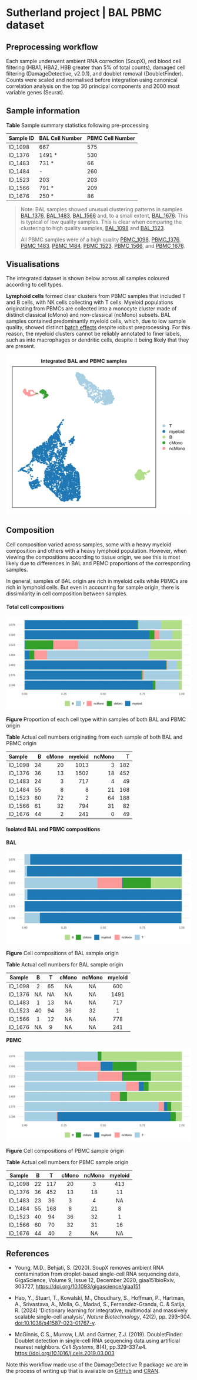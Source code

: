 # Sutherland project \| BAL PBMC dataset

## Preprocessing workflow

Each sample underwent ambient RNA correction (SoupX), red blood cell filtering (HBA1, HBA2, HBB greater than 5% of total counts), damaged cell filtering (DamageDetective, v2.0.1), and doublet removal (DoubletFinder). Counts were scaled and normalised before integration using canonical correlation analysis on the top 30 principal components and 2000 most variable genes (Seurat).

## Sample information

**Table** Sample summary statistics following pre-processing

| Sample ID | BAL Cell Number | PBMC Cell Number |
|:----------|:----------------|:-----------------|
| ID_1098   | 667             | 575              |
| ID_1376   | 1491 \*         | 530              |
| ID_1483   | 731 \*          | 66               |
| ID_1484   | \-              | 260              |
| ID_1523   | 203             | 203              |
| ID_1566   | 791 \*          | 209              |
| ID_1676   | 250 \*          | 86               |

> Note: BAL samples showed unusual clustering patterns in samples [BAL_1376](https://github.com/AlicenJoyHenning/TB_BAL/blob/master/plots/sample_quality/BAL_1376.png), [BAL_1483](https://github.com/AlicenJoyHenning/TB_BAL/blob/master/plots/sample_quality/BAL_1483.png), [BAL_1566](https://github.com/AlicenJoyHenning/TB_BAL/blob/master/plots/sample_quality/BAL_1566.png) and, to a small extent, [BAL_1676](https://github.com/AlicenJoyHenning/TB_BAL/blob/master/plots/sample_quality/BAL_1676.png). This is typical of low quality samples. This is clear when comparing the clustering to high quality samples, [BAL_1098](https://github.com/AlicenJoyHenning/TB_BAL/blob/master/plots/sample_quality/BAL_1098.png) and [BAL_1523](https://github.com/AlicenJoyHenning/TB_BAL/blob/master/plots/sample_quality/BAL_1523.png).
>
> All PBMC samples were of a high quality [PBMC_1098](https://github.com/AlicenJoyHenning/TB_BAL/blob/master/plots/sample_quality/PBMC_1098.png), [PBMC_1376](https://github.com/AlicenJoyHenning/TB_BAL/blob/master/plots/sample_quality/PBMC_1376.png), [PBMC_1483](https://github.com/AlicenJoyHenning/TB_BAL/blob/master/plots/sample_quality/PBMC_1483.png), [PBMC_1484](https://github.com/AlicenJoyHenning/TB_BAL/blob/master/plots/sample_quality/PBMC_1484.png), [PBMC_1523](https://github.com/AlicenJoyHenning/TB_BAL/blob/master/plots/sample_quality/PBMC_1523.png), [PBMC_1566](https://github.com/AlicenJoyHenning/TB_BAL/blob/master/plots/sample_quality/PBMC_1566.png), and [PBMC_1676](https://github.com/AlicenJoyHenning/TB_BAL/blob/master/plots/sample_quality/PBMC_1676.png).

## Visualisations

The integrated dataset is shown below across all samples coloured according to cell types.

**Lymphoid cells** formed clear clusters from PBMC samples that included T and B cells, with NK cells collecting with T cells. Myeloid populations originating from PBMCs are collected into a monocyte cluster made of distinct classical (cMono) and non-classical (ncMono) subsets. BAL samples contained predominantly myeloid cells, which, due to low sample quality, showed distinct [batch effects](https://github.com/AlicenJoyHenning/TB_BAL/blob/master/plots/integrated/batch_effect.png) despite robust preprocessing. For this reason, the myeloid clusters cannot be reliably annotated to finer labels, such as into macrophages or dendritic cells, despite it being likely that they are present.

![**Figure** UMAP of annotated samples from the integrated TB BAL-PBMC dataset](plots/integrated/annotated.svg)

## Composition

Cell composition varied across samples, some with a heavy myeloid composition and others with a heavy lymphoid population. However, when viewing the compositions according to tissue origin, we see this is most likely due to differences in BAL and PBMC proportions of the corresponding samples.

In general, samples of BAL origin are rich in myeloid cells while PBMCs are rich in lymphoid cells. But even in accounting for sample origin, there is dissimilarity in cell composition between samples.

#### Total cell compositions

![](plots/composition/PBMC_BAL_proportion.svg)

**Figure** Proportion of each cell type within samples of both BAL and PBMC origin

**Table** Actual cell numbers originating from each sample of both BAL and PBMC origin

| Sample  |   B | cMono | myeloid | ncMono |   T |
|:--------|----:|------:|--------:|-------:|----:|
| ID_1098 |  24 |    20 |    1013 |      3 | 182 |
| ID_1376 |  36 |    13 |    1502 |     18 | 452 |
| ID_1483 |  24 |     3 |     717 |      4 |  49 |
| ID_1484 |  55 |     8 |       8 |     21 | 168 |
| ID_1523 |  80 |    72 |       2 |     64 | 188 |
| ID_1566 |  61 |    32 |     794 |     31 |  82 |
| ID_1676 |  44 |     2 |     241 |      0 |  49 |

#### Isolated BAL and PBMC compositions

**BAL**

![](plots/composition/BAL_proportion.svg)

**Figure** Cell compositions of BAL sample origin

**Table** Actual cell numbers for BAL sample origin

| Sample  |  B  |  T  | cMono | ncMono | myeloid |
|:-------:|:---:|:---:|:-----:|:------:|:-------:|
| ID_1098 |  2  | 65  |  NA   |   NA   |   600   |
| ID_1376 | NA  | NA  |  NA   |   NA   |  1491   |
| ID_1483 |  1  | 13  |  NA   |   NA   |   717   |
| ID_1523 | 40  | 94  |  36   |   32   |    1    |
| ID_1566 |  1  | 12  |  NA   |   NA   |   778   |
| ID_1676 | NA  |  9  |  NA   |   NA   |   241   |

**PBMC**

![](plots/composition/PBMC_proportion.svg)

**Figure** Cell compositions of PBMC sample origin

**Table** Actual cell numbers for PBMC sample origin

| Sample  |  B  |  T  | cMono | ncMono | myeloid |
|:-------:|:---:|:---:|:-----:|:------:|:-------:|
| ID_1098 | 22  | 117 |  20   |   3    |   413   |
| ID_1376 | 36  | 452 |  13   |   18   |   11    |
| ID_1483 | 23  | 36  |   3   |   4    |   NA    |
| ID_1484 | 55  | 168 |   8   |   21   |    8    |
| ID_1523 | 40  | 94  |  36   |   32   |    1    |
| ID_1566 | 60  | 70  |  32   |   31   |   16    |
| ID_1676 | 44  | 40  |   2   |   NA   |   NA    |

## References

-   Young, M.D., Behjati, S. (2020). SoupX removes ambient RNA contamination from droplet-based single-cell RNA sequencing data, GigaScience, Volume 9, Issue 12, December 2020, giaa151bioRxiv, 303727, <https://doi.org/10.1093/gigascience/giaa151>

-   Hao, Y., Stuart, T., Kowalski, M., Choudhary, S., Hoffman, P., Hartman, A., Srivastava, A., Molla, G., Madad, S., Fernandez-Granda, C. & Satija, R. (2024) 'Dictionary learning for integrative, multimodal and massively scalable single-cell analysis', *Nature Biotechnology*, 42(2), pp. 293–304. <doi:10.1038/s41587-023-01767-y>.

-   McGinnis, C.S., Murrow, L.M. and Gartner, Z.J. (2019). DoubletFinder: Doublet detection in single-cell RNA sequencing data using artificial nearest neighbors. *Cell Systems*, 8(4), pp.329-337.e4. <https://doi.org/10.1016/j.cels.2019.03.003>

Note this workflow made use of the DamageDetective R package we are in the process of writing up that is available on [GitHub](https://github.com/AlicenJoyHenning/DamageDetective) and [CRAN](https://cloud.r-project.org/web/packages/DamageDetective/index.html).
